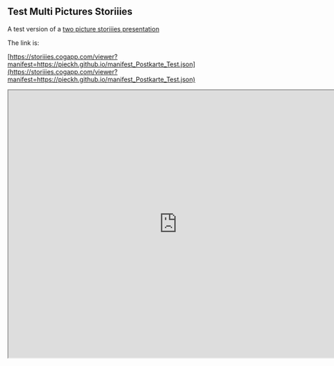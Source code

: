 ## Test Multi Pictures Storiiies

A test version of a [two picture storiiies presentation](https://storiiies.cogapp.com/viewer?manifest=https://pieckh.github.io/manifest_Postkarte_Test.json) 

The link is:

[https://storiiies.cogapp.com/viewer?manifest=https://pieckh.github.io/manifest_Postkarte_Test.json](https://storiiies.cogapp.com/viewer?manifest=https://pieckh.github.io/manifest_Postkarte_Test.json) 

<iframe width="150%" height="600" src="https://storiiies.cogapp.com/viewer?manifest=https://pieckh.github.io/manifest_Postkarte_Test.json?embed=true" title="Postkarte_Gasthaus_Krone"></iframe>


